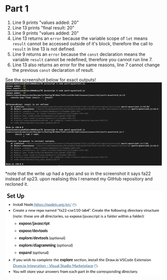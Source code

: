 # Part 1

1. Line 9 prints "values added: 20"
2. Line 13 prints "final result: 20"
3. Line 9 prints "values added: 20"
4. Line 13 returns an `error` because the variable scope of `let` means `result` cannot be accessed outside of it's block, therefore the call to `result` in line 13 is not defined.
5. Line 9 returns an `error` because the `const` declaration means the variable `result` cannot be redefined, therefore you cannot run line 7.
6. Line 13 also returns an error for the same reasons, line 7 cannot change the previous `const` declaration of result.

See the screenshot below for exact outputs!
![part1](/media/part1.png)

*note that the write up had a typo and so in the screenshot it says fa22 instead of sp23.
upon realising this I renamed my GitHub repository and recloned it.

![note](/media/note.png)